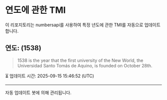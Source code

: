 
# 연도에 관한 TMI

이 리포지토리는 numbersapi를 사용하여 특정 년도에 관한 TMI를 자동으로 업데이트합니다.

## 연도: (1538)
> 1538 is the year that the first university of the New World, the Universidad Santo Tomás de Aquino, is founded on October 28th.

⏳ 업데이트 시간: 2025-09-15 15:46:52 (UTC)

---
자동 업데이트 봇에 의해 관리됩니다.
